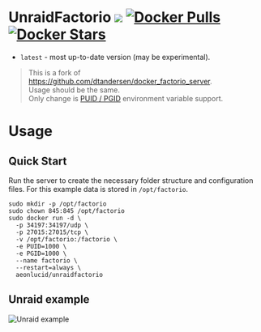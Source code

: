 # UnraidFactorio [![](https://images.microbadger.com/badges/image/aeonlucid/unraidfactorio.svg)](https://microbadger.com/images/aeonlucid/unraidfactorio) [![Docker Pulls](https://img.shields.io/docker/pulls/aeonlucid/unraidfactorio.svg)](https://hub.docker.com/r/aeonlucid/unraidfactorio/) [![Docker Stars](https://img.shields.io/docker/stars/aeonlucid/unraidfactorio.svg)](https://hub.docker.com/r/aeonlucid/unraidfactorio/)

* `latest` - most up-to-date version (may be experimental).

> This is a fork of https://github.com/dtandersen/docker_factorio_server.  
> Usage should be the same.  
> Only change is [PUID / PGID](https://www.linuxserver.io/docs/puid-pgid/) environment variable support.

# Usage

## Quick Start

Run the server to create the necessary folder structure and configuration files. For this example data is stored in `/opt/factorio`.

```
sudo mkdir -p /opt/factorio
sudo chown 845:845 /opt/factorio
sudo docker run -d \
  -p 34197:34197/udp \
  -p 27015:27015/tcp \
  -v /opt/factorio:/factorio \
  -e PUID=1000 \
  -e PGID=1000 \
  --name factorio \
  --restart=always \
  aeonlucid/unraidfactorio
```

## Unraid example

![Unraid example](https://i.imgur.com/ybjyNGP.png)
